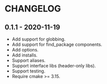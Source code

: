 # CHANGELOG

## 0.1.1 - 2020-11-19
- Add support for globbing.
- Add support for find_package components.
- Add options.
- Add installs.
- Support aliases.
- Support interface libs (header-only libs).
- Support testing.
- Require cmake >= 3.15.